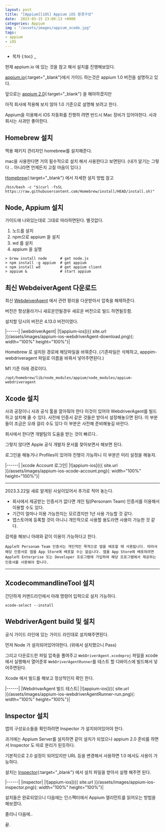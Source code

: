 ```yaml
---
layout: post
title: "[Appium][iOS] Appium iOS 환경구성"
date:  2023-03-15 23:00:13 +0900
categories: Appium 
img : "/assets/images/appium_xcode.jpg"
tags:
- appium
- iOS
---
```



* 목차
{:toc}
_
   
현재 appium.io 에 있는 것을 참고 해서 설치를 진행해보았다.

[appium.io](https://appium.io/){:target="_blank"}에서 가이드 하는것은 appium 1.0 버전을 설명하고 있다. 

앞으로는 [appium 2.0](https://github.com/appium/appium){:target="_blank"} 을 해야하겠지만 

아직 회사에 적용해 보지 않아 1.0 기준으로 설명해 보려고 한다.

Appium을 이용해서 iOS 자동화를 진행하 려면 반드시 Mac 장비가 있어야한다. 사과 회사는 사과만 좋아한다.


## Homebrew 설치

맥용 패키지 관리자인 homebrew를 설치해준다. 

mac을 사용한다면 거의 필수적으로 설치 해서 사용한다고 보면된다. (내가 알기는 그렇다 .. 아니라면 
언제든지 고칠 마음이 있다.)

[Homebrew](https://brew.sh/index_ko){:target="_blank"} 에서 자세한 설치 방법 참고

```
/bin/bash -c "$(curl -fsSL https://raw.githubusercontent.com/Homebrew/install/HEAD/install.sh)"
```

## Node, Appium 설치

가이드에 나와있는데로 그대로 따라하면된다. 별것없다. 

1. 노드를 설치
2. npm으로 appium 을 설치
3. wd 를 설치
4. appium 을 실행

```
> brew install node      # get node.js
> npm install -g appium  # get appium
> npm install wd         # get appium client
> appium &               # start appium
```

## 최신 WebdeiverAgent 다운로드

최신 [WebdeiverAgent](https://github.com/appium/WebDriverAgent/releases/tag/v4.13.0) 에서 관련 팡리을 다운받아서 압축을 해제하준다. 

버전은 항상올라가니 새로운안될경우 새로운 버전으로 빌드 하면될듯함.

설치할 당시의 버전은 4.13.0 버전이였다.

|------|
|webdriverAgent|
|![appium-ios]({{ site.url }}/assets/images/appium-ios-webdriverAgent-download.png){: width="100%" height="100%"}|

Homebrew 로 설치된 경로에 해당파일을 바꿔준다. 
(기존파일은 삭제하고, apppim-webdriveragent 파일로 이름을 바꿔서 넣어주면된다.)

M1 기준 아래 경로이다.
```
/opt/homebrew/lib/node_modules/appium/node_modules/appium-webdriveragent
```

## Xcode 설치
사과 공장이니 사과 공식 툴을 깔아줘야 한다 이것이 있어야 WebdriverAgent를 빌드하고 설치해 줄 수 있다.
사전에 인증서 같은 것들은 받아서 설정해놓으면 된다.
이 부분들이 조금은 오래 걸리 수도 있다 이 부분은 사전해 준비해놓길 바란다.

회사에서 한다면 개발팀의 도움을 받는 것이 빠르다..

그렇지 않다면 Apple 공식 개발자 문서를 찾아보면서 해보면 된다.

로그인을 해놓거나 Profiles이 있어야 진행이 가능하니 이 부분은 미리 설정을 해놓자.

|------|
|xcode Account 로그인|
|![appium-ios]({{ site.url }}/assets/images/appium-ios-xcode-account.png){: width="100%" height="100%"}|


----
2023.3.22일 새로 알게된 사실이있어서 추가로 적어 놓는다.

- 회사에서 제공받는 인증서가 없다면 개인 팀(Personam Team) 인증서를 이용해서 이용할 수도 있다.
- 기간이 얼마나 이용 가능한지는 모르겠지만 1년 사용 가능할 것 같다.
- 앱스토어에 등록할 것이 아니니 개인적으로 사용할 용도라면 사용이 가능한 것 같다.
  
검색을 해보니 아래와 같이 이용이 가능하다고 한다.


```
Apple의 Personam Team 인증서는 개인적인 목적으로 앱을 배포할 때 사용됩니다. 따라서 해당 인증서로 앱을 App Store에 배포할 수는 없습니다. 앱을 App Store에 배포하려면 Apple의 Enterprise 또는 Developer 프로그램에 가입하여 해당 프로그램에서 제공하는 인증서를 사용해야 합니다.
```
----

## XcodecommandlineTool 설치

간단하게 커맨드라인에서 아래 명령어 입력으로 설치 가능하다.

```
xcode-select --install 
```


## WebdriverAgent build 및 설치
공식 가이드 라인에 있는 가이드 라인데로 설치해주면된다.

먼져 Node 가 설치되어있어야한다. (위에서 설치했으니 Pass)

그리고 다운로드한 파일 압축을 풀여주고 `WebDriverAgent.xcodeproj` 파일을 xcode에서 실행해서 열어준후 `WebDriverAgentRunner`를 테스트 할 디바이스에 빌드해서 넣어주면된다. 

Xcode 에서 빌드를 해보고 정상적인지 확인 한다. 

|------|
|WebdrivarAgent 빌드 테스트|
|![appium-ios]({{ site.url }}/assets/images/appium-ios-webdriverAgentRunner-run.png){: width="100%" height="100%"}|


## Inspector 설치 
앱의 구성요소들을 확인하려면 Inspector 가 설치되어있어야 한다.

과거에는 Appium Server를 설치하면 같이 설치가 되었으나 appium 2.0 준비를 하면서 Inspector 도 따로 분리가 된듯하다. 

기본적으로 2.0 설정이 되어있지만 URL 등을 변경해서 사용하면 1.0 에서도 사용이 가능하다.

설치는 [Inspector](https://github.com/appium/appium-inspector/releases){:target="_blank"} 에서 설치 파일을 받아서 실행 해주면 된다.


|------|
|inspector|
|![appium-ios]({{ site.url }}/assets/images/appium-ios-inspector.png){: width="100%" height="100%"}|

설치들은 완료되었으니 다음에는 인스팩터에서 Appium 엘리먼트를 읽어오는 방법을 해보겠다.

졸리니 다음에.. 

끝.
